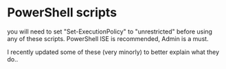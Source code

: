 # PowerShell scripts
you will need to set "Set-ExecutionPolicy" to "unrestricted" before using any of these scripts.
PowerShell ISE is recommended, Admin is a must.

I recently updated some of these (very minorly) to better explain what they do..
